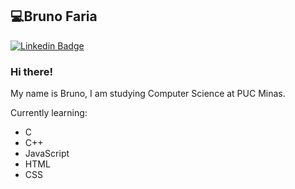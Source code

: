 ## 💻Bruno Faria
[![Linkedin Badge](https://img.shields.io/badge/-LinkedIn-blue?style=flat-square&logo=Linkedin&logoColor=white&link=https://www.linkedin.com/in/bruno-faria-696b88208/)](https://www.linkedin.com/in/bruno-faria-696b88208/)

### Hi there!
My name is Bruno, I am studying Computer Science at PUC Minas.

Currently learning:
- C
- C++
- JavaScript 
- HTML
- CSS
